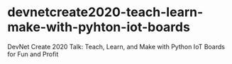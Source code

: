 # devnetcreate2020-teach-learn-make-with-pyhton-iot-boards
DevNet Create 2020 Talk: Teach, Learn, and Make with Python IoT Boards for Fun and Profit

